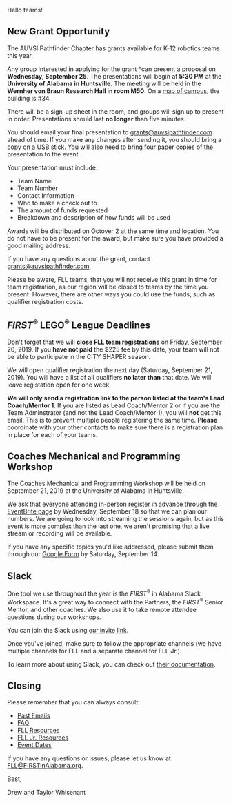 Hello teams!

## New Grant Opportunity

The AUVSI Pathfinder Chapter has grants available for K-12 robotics teams this year. 

Any group interested in applying for the grant *can present a proposal on **Wednesday, September 25**. The presentations will begin at **5:30 PM** at the **University of Alabama in Huntsville**. The meeting will be held in the **Wernher von Braun Research Hall in room M50**. On a [map of campus](https://www.uah.edu/map), the building is \#34.

There will be a sign-up sheet in the room, and groups will sign up to present in order. Presentations should last **no longer** than five minutes. 

You should email your final presentation to grants@auvsipathfinder.com ahead of time. If you make any changes after sending it, you should bring a copy on a USB stick. You will also need to bring four paper copies of the presentation to the event.

Your presentation must include:
- Team Name
- Team Number
- Contact Information
- Who to make a check out to
- The amount of funds requested
- Breakdown and description of how funds will be used

Awards will be distributed on Octover 2 at the same time and location. You do not have to be present for the award, but make sure you have provided a good mailing address.

If you have any questions about the grant, contact grants@auvsipathfinder.com.

Please be aware, FLL teams, that you will not receive this grant in time for team registration, as our region will be closed to teams by the time you present. However, there are other ways you could use the funds, such as qualifier registration costs.


## *FIRST*<sup>&reg;</sup> LEGO<sup>&reg;</sup> League Deadlines

Don't forget that we will **close FLL team registrations** on Friday, September 20, 2019. If you **have not paid** the \$225 fee by this date, your team will not be able to participate in the CITY SHAPER season.

We will open qualifier registration the next day (Saturday, September 21, 2019). You will have a list of all qualifiers **no later than** that date. We will leave registation open for one week.

**We will only send a registration link to the person listed at the team's Lead Coach/Mentor 1**. If you are listed as Lead Coach/Mentor 2 or if you are the Team Adminstrator (and not the Lead Coach/Mentor 1), you will **not** get this email. This is to prevent multiple people registering the same time. **Please** coordinate with your other contacts to make sure there is a registration plan in place for each of your teams.


## Coaches Mechanical and Programming Workshop

The Coaches Mechanical and Programming Workshop will be held on September 21, 2019 at the University of Alabama in Huntsville.

We ask that everyone attending in-person register in advance through the [EventBrite page](https://www.eventbrite.com/e/alabama-coaches-technical-workshop-tickets-71315902785) by Wednesday, September 18 so that we can plan our numbers. We are going to look into streaming the sessions again, but as this event is more complex than the last one, we aren't promising that a live stream or recording will be available.

If you have any specific topics you'd like addressed, please submit them through our [Google Form](https://forms.gle/hdED8KZd3pJPE1Ly8) by Saturday, September 14.


## Slack

One tool we use throughout the year is the *FIRST*<sup>&reg;</sup> in Alabama Slack Workspace. It's a great way to connect with the Partners, the *FIRST*<sup>&reg;</sup> Senior Mentor, and other coaches. We also use it to take remote attendee questions during our workshops.

You can join the Slack using [our invite link](https://join.slack.com/t/firstinalabama/shared_invite/enQtNDYxMTEzMTcwOTk0LWQzYmFjM2Q5MGNjNjFlM2M5ZTY4ZGNmM2VmY2Y0OTUwNTRiMjRlYTUwYTI2YTdjNGM0ZWZlYjM3MGVmNDY4YmY).

Once you've joined, make sure to follow the appropriate channels (we have multiple channels for FLL and a separate channel for FLL Jr.). 

To learn more about using Slack, you can check out [their documentation](https://get.slack.help/hc/en-us/categories/360000049043).


## Closing

Please remember that you can always consult:
- [Past Emails](https://github.com/drewwhis/first-in-alabama/tree/main/first-lego-league/2019-2020/email-blasts)
- [FAQ](https://github.com/drewwhis/first-in-alabama/wiki/Frequently-Asked-Questions)
- [FLL Resources](https://github.com/drewwhis/first-in-alabama/tree/main/first-lego-league/2019-2020/fll)
- [FLL Jr. Resources](https://github.com/drewwhis/first-in-alabama/tree/main/first-lego-league/2019-2020/flljr)
- [Event Dates](https://github.com/drewwhis/first-in-alabama/blob/main/first-lego-league/2019-2020/event-dates.md)

If you have any questions or issues, please let us know at FLL@FIRSTinAlabama.org.

Best,

Drew and Taylor Whisenant